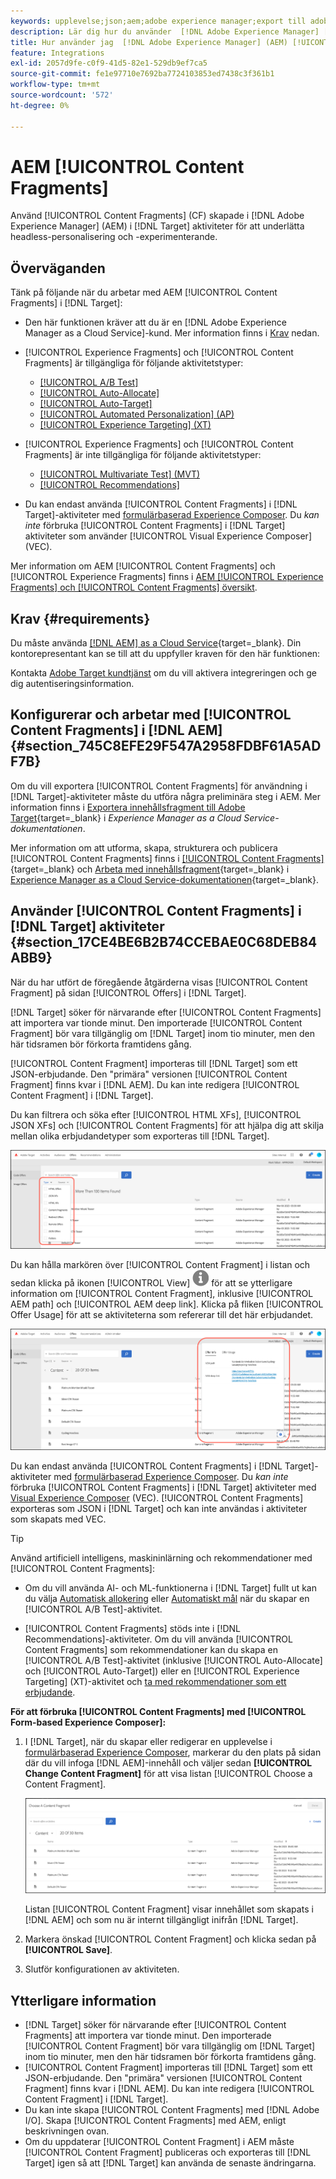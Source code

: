 ```yaml
---
keywords: upplevelse;json;aem;adobe experience manager;export till adobe target;content fragments;fragments;CF;cf;headless;personalization;experiment
description: Lär dig hur du använder  [!DNL Adobe Experience Manager] [!UICONTROL Content Fragments] i [!DNL Adobe Target] aktiviteter.
title: Hur använder jag  [!DNL Adobe Experience Manager] (AEM) [!UICONTROL Content Fragments]?
feature: Integrations
exl-id: 2057d9fe-c0f9-41d5-82e1-529db9ef7ca5
source-git-commit: fe1e97710e7692ba7724103853ed7438c3f361b1
workflow-type: tm+mt
source-wordcount: '572'
ht-degree: 0%

---
```


# AEM [!UICONTROL Content Fragments]

Använd [!UICONTROL Content Fragments] (CF) skapade i [!DNL Adobe Experience Manager] (AEM) i [!DNL Target] aktiviteter för att underlätta headless-personalisering och -experimenterande.

## Överväganden

Tänk på följande när du arbetar med AEM [!UICONTROL Content Fragments] i [!DNL Target]:

* Den här funktionen kräver att du är en [!DNL Adobe Experience Manager as a Cloud Service]-kund. Mer information finns i [Krav](#section_AE6F0971E1574B3AA324003599B96E5A) nedan.
* [!UICONTROL Experience Fragments] och [!UICONTROL Content Fragments] är tillgängliga för följande aktivitetstyper:

   * [[!UICONTROL A/B Test]](/help/main/c-activities/t-test-ab/test-ab.md)
   * [[!UICONTROL Auto-Allocate]](/help/main/c-activities/automated-traffic-allocation/automated-traffic-allocation.md)
   * [[!UICONTROL Auto-Target]](/help/main/c-activities/auto-target/auto-target-to-optimize.md)
   * [[!UICONTROL Automated Personalization] (AP)](/help/main/c-activities/t-automated-personalization/automated-personalization.md)
   * [[!UICONTROL Experience Targeting] (XT)](/help/main/c-activities/t-experience-target/experience-target.md)

* [!UICONTROL Experience Fragments] och [!UICONTROL Content Fragments] är inte tillgängliga för följande aktivitetstyper:

   * [[!UICONTROL Multivariate Test] (MVT)](/help/main/c-activities/c-multivariate-testing/multivariate-testing.md)
   * [[!UICONTROL Recommendations]](/help/main/c-recommendations/recommendations.md)

* Du kan endast använda [!UICONTROL Content Fragments] i [!DNL Target]-aktiviteter med [formulärbaserad Experience Composer](/help/main/c-experiences/form-experience-composer.md). Du *kan inte* förbruka [!UICONTROL Content Fragments] i [!DNL Target] aktiviteter som använder [!UICONTROL Visual Experience Composer] (VEC).

Mer information om AEM [!UICONTROL Content Fragments] och [!UICONTROL Experience Fragments] finns i [AEM [!UICONTROL Experience Fragments] och [!UICONTROL Content Fragments] översikt](/help/main/c-integrating-target-with-mac/aem/aem-experience-and-content-fragments.md).

## Krav {#requirements}

Du måste använda [[!DNL AEM] as a Cloud Service](https://experienceleague.adobe.com/docs/experience-manager-cloud-service.html?lang=sv-SE){target=_blank}. Din kontorepresentant kan se till att du uppfyller kraven för den här funktionen:

Kontakta [Adobe Target kundtjänst](/help/main/cmp-resources-and-contact-information.md#reference_ACA3391A00EF467B87930A450050077C) om du vill aktivera integreringen och ge dig autentiseringsinformation.

## Konfigurerar och arbetar med [!UICONTROL Content Fragments] i [!DNL AEM] {#section_745C8EFE29F547A2958FDBF61A5ADF7B}

Om du vill exportera [!UICONTROL Content Fragments] för användning i [!DNL Target]-aktiviteter måste du utföra några preliminära steg i AEM. Mer information finns i [Exportera innehållsfragment till Adobe Target](https://experienceleague.adobe.com/docs/experience-manager-cloud-service/content/sites/integrations/content-fragments-target.html?lang=sv-SE){target=_blank} i *Experience Manager as a Cloud Service-dokumentationen*.

Mer information om att utforma, skapa, strukturera och publicera [!UICONTROL Content Fragments] finns i [[!UICONTROL Content Fragments]](https://experienceleague.adobe.com/docs/experience-manager-cloud-service/content/sites/authoring/fundamentals/content-fragments.html?lang=sv-SE){target=_blank} och [Arbeta med innehållsfragment](https://experienceleague.adobe.com/docs/experience-manager-cloud-service/content/sites/administering/content-fragments/content-fragments.html?lang=sv-SE){target=_blank} i [Experience Manager as a Cloud Service-dokumentationen](https://experienceleague.adobe.com/docs/experience-manager-cloud-service/content/home.html?lang=sv-SE){target=_blank}.

## Använder [!UICONTROL Content Fragments] i [!DNL Target] aktiviteter {#section_17CE4BE6B2B74CCEBAE0C68DEB84ABB9}

När du har utfört de föregående åtgärderna visas [!UICONTROL Content Fragment] på sidan [!UICONTROL Offers] i [!DNL Target].

[!DNL Target] söker för närvarande efter [!UICONTROL Content Fragments] att importera var tionde minut. Den importerade [!UICONTROL Content Fragment] bör vara tillgänglig om [!DNL Target] inom tio minuter, men den här tidsramen bör förkorta framtidens gång.

[!UICONTROL Content Fragment] importeras till [!DNL Target] som ett JSON-erbjudande. Den &quot;primära&quot; versionen [!UICONTROL Content Fragment] finns kvar i [!DNL AEM]. Du kan inte redigera [!UICONTROL Content Fragment] i [!DNL Target].

Du kan filtrera och söka efter [!UICONTROL HTML XFs], [!UICONTROL JSON XFs] och [!UICONTROL Content Fragments] för att hjälpa dig att skilja mellan olika erbjudandetyper som exporteras till [!DNL Target].

![Filtrera efter innehållets fragmenttyper: HTML eller JSON i målgränssnittet](/help/main/c-integrating-target-with-mac/aem/assets/fragment-types.png)

Du kan hålla markören över [!UICONTROL Content Fragment] i listan och sedan klicka på ikonen [!UICONTROL View] ![Info ](/help/main/c-integrating-target-with-mac/aem/assets/icon-info.png) för att se ytterligare information om [!UICONTROL Content Fragment], inklusive [!UICONTROL AEM path] och [!UICONTROL AEM deep link]. Klicka på fliken [!UICONTROL Offer Usage] för att se aktiviteterna som refererar till det här erbjudandet.

![Popup för information om innehållsfragment](/help/main/c-integrating-target-with-mac/aem/assets/cf-info-popup.png)

Du kan endast använda [!UICONTROL Content Fragments] i [!DNL Target]-aktiviteter med [formulärbaserad Experience Composer](/help/main/c-experiences/form-experience-composer.md). Du *kan inte* förbruka [!UICONTROL Content Fragments] i [!DNL Target] aktiviteter med [Visual Experience Composer](/help/main/c-experiences/c-visual-experience-composer/visual-experience-composer.md) (VEC). [!UICONTROL Content Fragments] exporteras som JSON i [!DNL Target] och kan inte användas i aktiviteter som skapats med VEC.

>[!TIP]
>
>Använd artificiell intelligens, maskininlärning och rekommendationer med [!UICONTROL Content Fragments]:
>
>* Om du vill använda AI- och ML-funktionerna i [!DNL Target] fullt ut kan du välja [Automatisk allokering](/help/main/c-activities/automated-traffic-allocation/automated-traffic-allocation.md#concept_A1407678796B4C569E94CBA8A9F7F5D4) eller [Automatiskt mål](/help/main/c-activities/auto-target/auto-target-to-optimize.md) när du skapar en [!UICONTROL A/B Test]-aktivitet.
>
>* [!UICONTROL Content Fragments] stöds inte i [!DNL Recommendations]-aktiviteter. Om du vill använda [!UICONTROL Content Fragments] som rekommendationer kan du skapa en [!UICONTROL A/B Test]-aktivitet (inklusive [!UICONTROL Auto-Allocate] och [!UICONTROL Auto-Target]) eller en [!UICONTROL Experience Targeting] (XT)-aktivitet och [ta med rekommendationer som ett erbjudande](/help/main/c-recommendations/recommendations-as-an-offer.md).

**För att förbruka [!UICONTROL Content Fragments] med [!UICONTROL Form-based Experience Composer]:**

1. I [!DNL Target], när du skapar eller redigerar en upplevelse i [ formulärbaserad Experience Composer](/help/main/c-experiences/form-experience-composer.md#task_FAC842A6535045B68B4C1AD3E657E56E), markerar du den plats på sidan där du vill infoga [!DNL AEM]-innehåll och väljer sedan **[!UICONTROL Change Content Fragment]** för att visa listan [!UICONTROL Choose a Content Fragment].

   ![content_fragment_list image](/help/main/c-integrating-target-with-mac/aem/assets/choose-content-fragment.png)

   Listan [!UICONTROL Content Fragment] visar innehållet som skapats i [!DNL AEM] och som nu är internt tillgängligt inifrån [!DNL Target].

1. Markera önskad [!UICONTROL Content Fragment] och klicka sedan på **[!UICONTROL Save]**.
1. Slutför konfigurationen av aktiviteten.

## Ytterligare information

* [!DNL Target] söker för närvarande efter [!UICONTROL Content Fragments] att importera var tionde minut. Den importerade [!UICONTROL Content Fragment] bör vara tillgänglig om [!DNL Target] inom tio minuter, men den här tidsramen bör förkorta framtidens gång.
* [!UICONTROL Content Fragment] importeras till [!DNL Target] som ett JSON-erbjudande. Den &quot;primära&quot; versionen [!UICONTROL Content Fragment] finns kvar i [!DNL AEM]. Du kan inte redigera [!UICONTROL Content Fragment] i [!DNL Target].
* Du kan inte skapa [!UICONTROL Content Fragments] med [!DNL Adobe I/O]. Skapa [!UICONTROL Content Fragments] med AEM, enligt beskrivningen ovan.
* Om du uppdaterar [!UICONTROL Content Fragment] i AEM måste [!UICONTROL Content Fragment] publiceras och exporteras till [!DNL Target] igen så att [!DNL Target] kan använda de senaste ändringarna.

